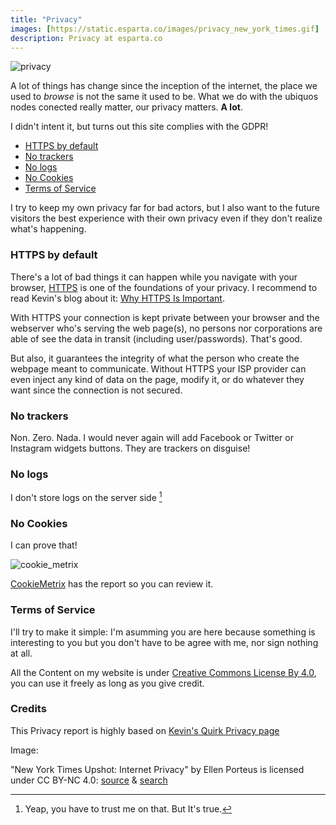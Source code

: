 ```yaml
---
title: "Privacy"
images: [https://static.esparta.co/images/privacy_new_york_times.gif]
description: Privacy at esparta.co
---
```


![privacy][privacy]

A lot of things has change since the inception of the internet,
the place we used to _browse_ is not the same it used to be. What we do with
the ubiquos nodes conected really matter, our privacy matters. **A lot**.

I didn't intent it, but turns out this site complies with the GDPR!

- [HTTPS by default](#https-by-default)
- [No trackers](#no-trackers)
- [No logs](#no-logs)
- [No Cookies](#no-cookies)
- [Terms of Service](#terms-of-service)

I try to keep my own privacy far for bad actors, but I also want
to the future visitors the best experience with their own privacy
even if they don't realize what's happening.

###  HTTPS by default

There's a lot of bad things it can happen while you navigate with your
browser, [HTTPS][https] is one of the foundations of your privacy. I recommend
to read Kevin's blog about it: [Why HTTPS Is Important][https_important].

With HTTPS your connection is kept private between your browser and the
webserver who's serving the web page(s), no persons nor corporations are
able of see the data in transit (including user/passwords). That's good.

But also, it guarantees the integrity of what the person who create the
webpage meant to communicate. Without HTTPS your ISP provider can even
inject any kind of data on the page, modify it, or do whatever they want
since the connection is not secured.

### No trackers

Non. Zero. Nada.
I would never again will add Facebook or Twitter or Instagram widgets buttons.
They are trackers on disguise!

### No logs

I don't store logs on the server side [^1]

### No Cookies

I can prove that!

![cookie_metrix][cookie_metrix_image]

[CookieMetrix][cookie_metrix] has the report so you can review it.

### Terms of Service

I'll try to make it simple: I'm asumming you are here because something is
interesting to you but you don't have to be agree with me, nor sign nothing
at all.

All the Content on my website is under [Creative Commons License By 4.0][cc_link],
you can use it freely as long as you give credit.

### Credits

This Privacy report is highly based on [Kevin's Quirk Privacy
page][kevq_privacy]

Image:

"New York Times Upshot: Internet Privacy" by Ellen Porteus is licensed under CC
BY-NC 4.0: [source][behance] & [search][privacy_link]

[^1]: Yeap, you have to trust me on that. But It's true.

[https]: https://en.wikipedia.org/wiki/HTTPS
[https_important]: https://kevq.uk/why-https-is-important/
[cookie_metrix_image]: https://static.esparta.co/images/cookie_metrix.jpg
[cookie_metrix]: https://www.cookiemetrix.com/display-report/esparta.co/7548b23ce21fd241701717c9e5397f58
[cc_link]: https://creativecommons.org/licenses/by/4.0/
[kevq_privacy]: https://kevq.uk/privacy/

[privacy]: https://static.esparta.co/images/privacy_new_york_times.gif
[behance]: https://www.behance.net/gallery/21341201/New-York-Times-Upshot-Internet-Privacy
[privacy_link]: https://search.creativecommons.org/photos/33bb284a-7aa2-49dd-b46e-6faf1cd87765

